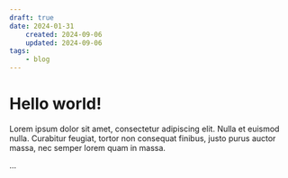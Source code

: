 ```yaml
---
draft: true 
date: 2024-01-31
    created: 2024-09-06
    updated: 2024-09-06
tags:
    - blog
---
```


# Hello world!

Lorem ipsum dolor sit amet, consectetur adipiscing elit. Nulla et euismod
nulla. Curabitur feugiat, tortor non consequat finibus, justo purus auctor
massa, nec semper lorem quam in massa.

<!-- more -->
...